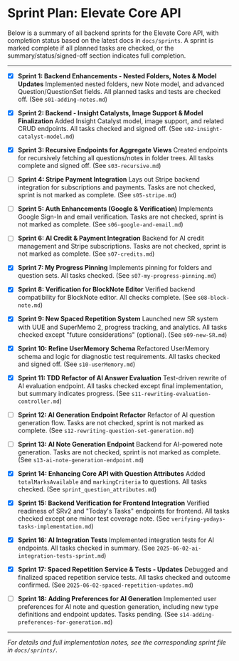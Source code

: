 # Sprint Plan: Elevate Core API

Below is a summary of all backend sprints for the Elevate Core API, with completion status based on the latest docs in `docs/sprints`. A sprint is marked complete if all planned tasks are checked, or the summary/status/signed-off section indicates full completion.

---

- [x] **Sprint 1: Backend Enhancements - Nested Folders, Notes & Model Updates**
    Implemented nested folders, new Note model, and advanced Question/QuestionSet fields. All planned tasks and tests are checked off. (See `s01-adding-notes.md`)

- [x] **Sprint 2: Backend - Insight Catalysts, Image Support & Model Finalization**
    Added Insight Catalyst model, image support, and related CRUD endpoints. All tasks checked and signed off. (See `s02-insight-catalyst-model.md`)

- [x] **Sprint 3: Recursive Endpoints for Aggregate Views**
    Created endpoints for recursively fetching all questions/notes in folder trees. All tasks complete and signed off. (See `s03-recursive.md`)

- [ ] **Sprint 4: Stripe Payment Integration**
    Lays out Stripe backend integration for subscriptions and payments. Tasks are not checked, sprint is not marked as complete. (See `s05-stripe.md`)

- [ ] **Sprint 5: Auth Enhancements (Google & Verification)**
    Implements Google Sign-In and email verification. Tasks are not checked, sprint is not marked as complete. (See `s06-google-and-email.md`)

- [ ] **Sprint 6: AI Credit & Payment Integration**
    Backend for AI credit management and Stripe subscriptions. Tasks are not checked, sprint is not marked as complete. (See `s07-credits.md`)

- [x] **Sprint 7: My Progress Pinning**
    Implements pinning for folders and question sets. All tasks checked. (See `s07-my-progress-pinning.md`)

- [x] **Sprint 8: Verification for BlockNote Editor**
    Verified backend compatibility for BlockNote editor. All checks complete. (See `s08-block-note.md`)

- [x] **Sprint 9: New Spaced Repetition System**
    Launched new SR system with UUE and SuperMemo 2, progress tracking, and analytics. All tasks checked except "future considerations" (optional). (See `s09-new-SR.md`)

- [x] **Sprint 10: Refine UserMemory Schema**
    Refactored UserMemory schema and logic for diagnostic test requirements. All tasks checked and signed off. (See `s10-userMemory.md`)

- [x] **Sprint 11: TDD Refactor of AI Answer Evaluation**
    Test-driven rewrite of AI evaluation endpoint. All tasks checked except final implementation, but summary indicates progress. (See `s11-rewriting-evaluation-controller.md`)

- [ ] **Sprint 12: AI Generation Endpoint Refactor**
    Refactor of AI question generation flow. Tasks are not checked, sprint is not marked as complete. (See `s12-rewriting-question-set-generation.md`)

- [ ] **Sprint 13: AI Note Generation Endpoint**
    Backend for AI-powered note generation. Tasks are not checked, sprint is not marked as complete. (See `s13-ai-note-generation-endpoint.md`)

- [x] **Sprint 14: Enhancing Core API with Question Attributes**
    Added `totalMarksAvailable` and `markingCriteria` to questions. All tasks checked. (See `sprint_question_attributes.md`)

- [x] **Sprint 15: Backend Verification for Frontend Integration**
    Verified readiness of SRv2 and "Today's Tasks" endpoints for frontend. All tasks checked except one minor test coverage note. (See `verifying-yodays-tasks-implementation.md`)

- [x] **Sprint 16: AI Integration Tests**
    Implemented integration tests for AI endpoints. All tasks checked in summary. (See `2025-06-02-ai-integration-tests-sprint.md`)

- [x] **Sprint 17: Spaced Repetition Service & Tests - Updates**
    Debugged and finalized spaced repetition service tests. All tasks checked and outcome confirmed. (See `2025-06-02-spaced-repetition-updates.md`)

- [ ] **Sprint 18: Adding Preferences for AI Generation**
    Implemented user preferences for AI note and question generation, including new type definitions and endpoint updates. Tasks pending. (See `s14-adding-preferences-for-generation.md`)

---

*For details and full implementation notes, see the corresponding sprint file in `docs/sprints/`.*